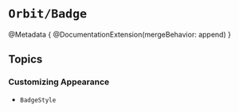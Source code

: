 # ``Orbit/Badge``

@Metadata {
    @DocumentationExtension(mergeBehavior: append)
}

## Topics

### Customizing Appearance

- ``BadgeStyle``
